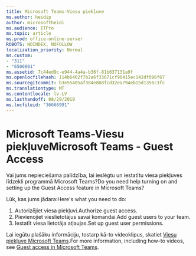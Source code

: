 ```yaml
---
title: Microsoft Teams-Viesu piekļuve
ms.author: heidip
author: microsoftheidi
ms.audience: ITPro
ms.topic: article
ms.prod: office-online-server
ROBOTS: NOINDEX, NOFOLLOW
localization_priority: Normal
ms.custom:
- "311"
- "6500001"
ms.assetid: 7c44ed9c-e944-4a4a-b36f-81b637131a9f
ms.openlocfilehash: 114b6402f7b2a6f33671cf90415ec142df096f67
ms.sourcegitcommit: b3e55405af384e868fcd32ea794eb15d1356c3fc
ms.translationtype: MT
ms.contentlocale: lv-LV
ms.lasthandoff: 08/29/2019
ms.locfileid: "36666991"
---
```

# <a name="microsoft-teams---guest-access"></a><span data-ttu-id="e1f22-102">Microsoft Teams-Viesu piekļuve</span><span class="sxs-lookup"><span data-stu-id="e1f22-102">Microsoft Teams - Guest Access</span></span>

<span data-ttu-id="e1f22-103">Vai jums nepieciešama palīdzība, lai ieslēgtu un iestatītu viesa piekļuves līdzekli programmā Microsoft Teams?</span><span class="sxs-lookup"><span data-stu-id="e1f22-103">Do you need help turning on and setting up the Guest Access feature in Microsoft Teams?</span></span>

<span data-ttu-id="e1f22-104">Lūk, kas jums jādara:</span><span class="sxs-lookup"><span data-stu-id="e1f22-104">Here's what you need to do:</span></span>

1. <span data-ttu-id="e1f22-105">Autorizējiet viesa piekļuvi.</span><span class="sxs-lookup"><span data-stu-id="e1f22-105">Authorize guest access.</span></span>
1. <span data-ttu-id="e1f22-106">Pievienojiet vieslietotājus savai komandai.</span><span class="sxs-lookup"><span data-stu-id="e1f22-106">Add guest users to your team.</span></span>
1. <span data-ttu-id="e1f22-107">Iestatīt viesa lietotāja atļaujas.</span><span class="sxs-lookup"><span data-stu-id="e1f22-107">Set up guest user permissions.</span></span>

<span data-ttu-id="e1f22-108">Lai iegūtu plašāku informāciju, tostarp kā-to videoklipus, skatiet [Viesu piekļuve Microsoft Teams](https://docs.microsoft.com/microsoftteams/guest-access).</span><span class="sxs-lookup"><span data-stu-id="e1f22-108">For more information, including how-to videos, see [Guest access in Microsoft Teams](https://docs.microsoft.com/microsoftteams/guest-access).</span></span>
